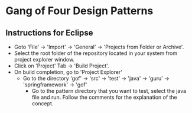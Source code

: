 # Gang of Four Design Patterns
## Instructions for Eclipse
* Goto 'File' -> 'Import' -> 'General' -> 'Projects from Folder or Archive'.
* Select the root folder of the repository located in your system from project explorer window. 
* Click on 'Project' Tab -> 'Build Project'.
* On build completion, go to 'Project Explorer'
    * Go to the directory 'gof' -> 'src' -> 'test' -> 'java' -> 'guru' -> 'springframework' -> 'gof'
        * Go to the pattern directory that you want to test, select the java file and run. Follow the comments for the explanation of the concept.
    


